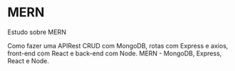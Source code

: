 # MERN
Estudo sobre MERN

Como fazer uma APIRest CRUD com MongoDB, rotas com Express e axios, front-end com React  e back-end com Node.
MERN - MongoDB, Express, React e Node.
